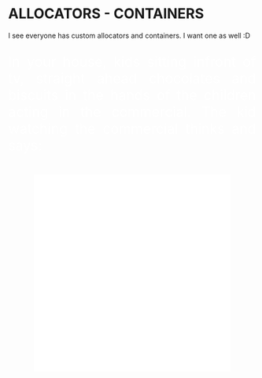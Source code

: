 # ALLOCATORS - CONTAINERS

I see everyone has custom allocators and containers. I want one
as well :D

<p style="color: #fff; font-size: 2em; text-align: justify; text-justify: inter-word">
    In your house, kids sitting infront of tv, straight ahead
    chocolates and  biscuits in the hands of the children acting
    in the commercial. The kid watching the commercial thinks and says:
    <p style="color: #fff;
              font-size: 3em;
              margin: 1em 1em 1em 1em;
              text-align: center;
              text-justify: inter-word;
              ">
    <img src="readmeExtra.svg" width="400" height="400" alt="css-in-readme">
    </p>
</p>